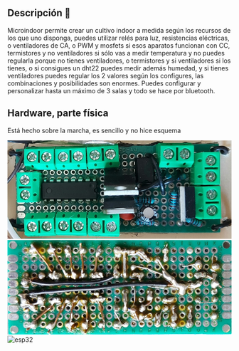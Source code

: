 ## Descripción 👋

<!--
**microindoor/microindoor** is a ✨ _special_ ✨ repository because its `README.md` (this file) appears on your GitHub profile.

Here are some ideas to get you started:

- 🔭 I’m currently working on ...
- 🌱 I’m currently learning ...
- 👯 I’m looking to collaborate on ...
- 🤔 I’m looking for help with ...
- 💬 Ask me about ...
- 📫 How to reach me: ...
- 😄 Pronouns: ...
- ⚡ Fun fact: ...
-->
Microindoor permite crear un cultivo indoor a medida según los recursos de los que uno disponga, puedes utilizar relés para luz, resistencias eléctricas, o ventiladores de CA, o PWM y mosfets si esos aparatos funcionan con CC, termistores y no ventiladores si sólo vas a medir temperatura y no puedes regularla porque no tienes ventiladores, o termistores y si ventiladores si los tienes, o si consigues un dht22 puedes medir además humedad, y si tienes ventiladores puedes regular los 2 valores según los configures, las combinaciones y posibilidades son enormes. Puedes configurar y personalizar hasta un máximo de 3 salas y todo se hace por bluetooth.
## Hardware, parte física
Está hecho sobre la marcha, es sencillo y no hice esquema

![circuito](circuito.jpg)
![circuitop2](circuito_p2.jpg)
![esp32](esp32.jpg)
